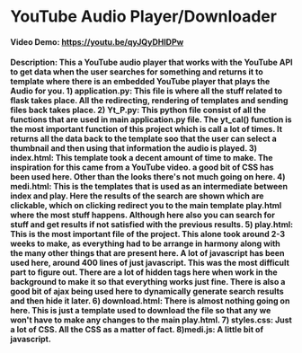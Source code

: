 # YouTube Audio Player/Downloader
#### Video Demo:  https://youtu.be/qyJQyDHlDPw
#### Description: This a YouTube audio player that works with the YouTube API to get data when the user searches for      something and returns it to template where there is an embedded YouTube player that plays the Audio for you.            1) application.py: This file is where all the stuff related to flask takes place. All the redirecting, rendering of templates and sending files back takes place.                                                                           2) Yt_P.py:  This python file consist of all the functions that are used in main application.py file. The yt_cal() function is the most important function of this project which is call a lot of times. It returns all the data back to the template soo that the user can select a thumbnail and then using that information the audio is played.                                                                                                                  3) index.html: This template took a decent amount of time to make. The inspiration for this came from a YouTube video. a good bit of CSS has been used here. Other than the looks there's not much going on here.                                4) medi.html: This is the templates that is used as an intermediate between index and play. Here the results of the search are shown which are clickable, which on clicking redirect you to the main template play.html where the most stuff happens. Although here also you can search for stuff and get results if not satisfied with the previous results.         5) play.html: This is the most important file of the project. This alone took around 2-3 weeks to make, as everything had to be arrange in harmony along with the many other things that are present here. A lot of javascript has been used here, around 400 lines of just javascript. This was the most difficult part to figure out. There are a lot of hidden tags here when work in the background to make it so that everything works just fine. There is also a good bit of ajax being used here to dynamically generate search results and then hide it later.                                                      6) download.html: There is almost nothing going on here. This is just a template used to download the file so that any we won't have to make any changes to the main play.html.                                                                   7) styles.css: Just a lot of CSS. All the CSS as a matter of fact.                                                     8)medi.js: A little bit of javascript.
